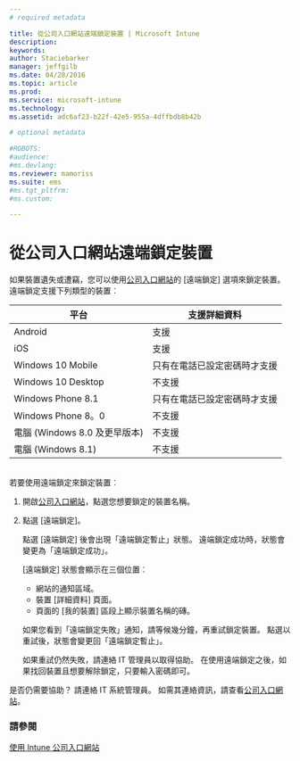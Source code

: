 ```yaml
---
# required metadata

title: 從公司入口網站遠端鎖定裝置 | Microsoft Intune
description:
keywords:
author: Staciebarker
manager: jeffgilb
ms.date: 04/28/2016
ms.topic: article
ms.prod:
ms.service: microsoft-intune
ms.technology:
ms.assetid: adc6af23-b22f-42e5-955a-4dffbdb8b42b

# optional metadata

#ROBOTS:
#audience:
#ms.devlang:
ms.reviewer: mamoriss
ms.suite: ems
#ms.tgt_pltfrm:
#ms.custom:

---
```



# 從公司入口網站遠端鎖定裝置

如果裝置遺失或遭竊，您可以使用[公司入口網站](http://portal.manage.microsoft.com)的 [遠端鎖定] 選項來鎖定裝置。 遠端鎖定支援下列類型的裝置︰

平台  |支援詳細資料  
---------|---------
Android | 支援       
iOS | 支援
Windows 10 Mobile | 只有在電話已設定密碼時才支援     
Windows 10 Desktop | 不支援  
Windows Phone 8.1 | 只有在電話已設定密碼時才支援
Windows Phone 8。0 | 不支援
電腦 (Windows 8.0 及更早版本) | 不支援       
電腦 (Windows 8.1) | 不支援

</br>
若要使用遠端鎖定來鎖定裝置︰

1.  開啟[公司入口網站](http://portal.manage.microsoft.com)，點選您想要鎖定的裝置名稱。

2.  點選 [遠端鎖定]。

    點選 [遠端鎖定] 後會出現「遠端鎖定暫止」狀態。  遠端鎖定成功時，狀態會變更為「遠端鎖定成功」。

    [遠端鎖定] 狀態會顯示在三個位置︰

    * 網站的通知區域。 
    * 裝置 [詳細資料] 頁面。
    * 頁面的 [我的裝置] 區段上顯示裝置名稱的磚。

    如果您看到「遠端鎖定失敗」通知，請等候幾分鐘，再重試鎖定裝置。 點選以重試後，狀態會變更回「遠端鎖定暫止」。 

    如果重試仍然失敗，請連絡 IT 管理員以取得協助。 在使用遠端鎖定之後，如果找回裝置且想要解除鎖定，只要輸入密碼即可。

是否仍需要協助？ 請連絡 IT 系統管理員。 如需其連絡資訊，請查看[公司入口網站](http://portal.manage.microsoft.com)。

### 請參閱
[使用 Intune 公司入口網站](using-the-intune-company-portal-website.md)

<!--HONumber=Jun16_HO2-->


